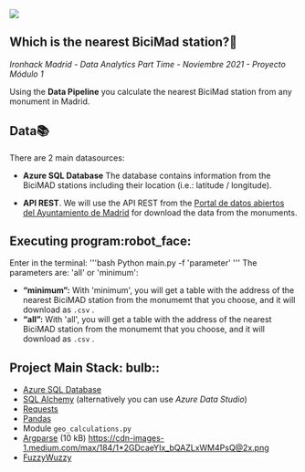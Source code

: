 <p align=“left”><img src=“https://cdn-images-1.medium.com/max/184/1*2GDcaeYIx_bQAZLxWM4PsQ@2x.png”></p>

## **Which is the nearest BiciMad station?:no_bicycles:**
*Ironhack Madrid - Data Analytics Part Time - Noviembre 2021 - Proyecto Módulo 1*

Using the **Data Pipeline** you calculate the nearest BiciMad station from any monument in Madrid.

## **Data:books:** 
There are 2 main datasources:

- **Azure SQL Database** The database contains information from the BiciMAD stations including their location (i.e.: latitude / longitude).

- **API REST**. We will use the API REST from the [Portal de datos abiertos del Ayuntamiento de Madrid](https://datos.madrid.es/nuevoMadrid/swagger-ui-master-2.2.10/dist/index.html?url=/egobfiles/api.datos.madrid.es.json#/) for download the data from the monuments.

## **Executing program:robot_face:**

Enter in the terminal:
'''bash
Python main.py -f 'parameter'
'''
The parameters are: 'all' or 'minimum':

- **“minimum”:** With 'minimum', you will get a table with the address of the nearest BiciMAD station from the monumemt that you choose, and it will download as `.csv` .
- **“all”:**  With 'all', you will get a table with the address of the nearest BiciMAD station from the monumemt that you choose, and it will download as `.csv` .

## **Project Main Stack: bulb::**

- [Azure SQL Database](https://portal.azure.com/)
- [SQL Alchemy](https://docs.sqlalchemy.org/en/13/intro.html) (alternatively you can use _Azure Data Studio_)
- [Requests](https://requests.readthedocs.io/)
- [Pandas](https://pandas.pydata.org/pandas-docs/stable/reference/index.html)
- Module `geo_calculations.py`
- [Argparse](https://docs.python.org/3.7/library/argparse.html)
(10 kB)
https://cdn-images-1.medium.com/max/184/1*2GDcaeYIx_bQAZLxWM4PsQ@2x.png
- [FuzzyWuzzy](https://pypi.org/project/fuzzywuzzy/)



















 


 

